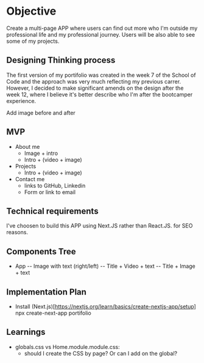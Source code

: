 # Objective

Create a multi-page APP where users can find out more who I'm outside my professional life and my professional journey. Users will be also able to see some of my projects.

## Designing Thinking process

The first version of my portifolio was created in the week 7 of the School of Code and the approach was very much reflecting my previous carrer. However, I decided to make significant amends on the design after the week 12, where I believe it's better describe who I'm after the bootcamper experience.

Add image before and after

## MVP

- About me
  - Image + intro
  - Intro + (video + image)
- Projects
  - Intro + (video + image)
- Contact me
  - links to GitHub, Linkedin
  - Form or link to email

## Technical requirements

I've choosen to build this APP using Next.JS rather than React.JS. for SEO reasons.

## Components Tree

- App
  -- Image with text (right/left)
  -- Title + Video + text
  -- Title + Image + text

## Implementation Plan

- Install (Next.js)[https://nextjs.org/learn/basics/create-nextjs-app/setup] npx create-next-app portifolio

## Learnings

- globals.css vs Home.module.module.css:
  - should I create the CSS by page? Or can I add on the global?
